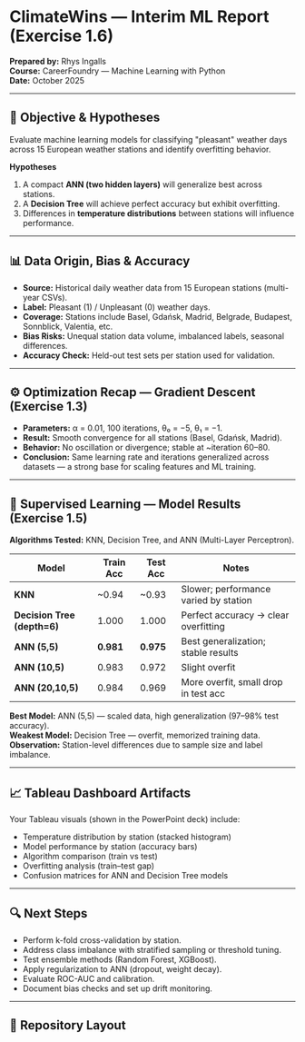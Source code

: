 # ClimateWins — Interim ML Report (Exercise 1.6)

**Prepared by:** Rhys Ingalls  
**Course:** CareerFoundry — Machine Learning with Python  
**Date:** October 2025  

---

## 🎯 Objective & Hypotheses
Evaluate machine learning models for classifying "pleasant" weather days across 15 European weather stations and identify overfitting behavior.

**Hypotheses**
1. A compact **ANN (two hidden layers)** will generalize best across stations.  
2. A **Decision Tree** will achieve perfect accuracy but exhibit overfitting.  
3. Differences in **temperature distributions** between stations will influence performance.

---

## 📊 Data Origin, Bias & Accuracy
- **Source:** Historical daily weather data from 15 European stations (multi-year CSVs).  
- **Label:** Pleasant (1) / Unpleasant (0) weather days.  
- **Coverage:** Stations include Basel, Gdańsk, Madrid, Belgrade, Budapest, Sonnblick, Valentia, etc.  
- **Bias Risks:** Unequal station data volume, imbalanced labels, seasonal differences.  
- **Accuracy Check:** Held-out test sets per station used for validation.  

---

## ⚙️ Optimization Recap — Gradient Descent (Exercise 1.3)
- **Parameters:** α = 0.01, 100 iterations, θ₀ = −5, θ₁ = −1.  
- **Result:** Smooth convergence for all stations (Basel, Gdańsk, Madrid).  
- **Behavior:** No oscillation or divergence; stable at ~iteration 60–80.  
- **Conclusion:** Same learning rate and iterations generalized across datasets — a strong base for scaling features and ML training.  

---

## 🤖 Supervised Learning — Model Results (Exercise 1.5)
**Algorithms Tested:** KNN, Decision Tree, and ANN (Multi-Layer Perceptron).

| Model | Train Acc | Test Acc | Notes |
|-------|------------|----------|-------|
| **KNN** | ~0.94 | ~0.93 | Slower; performance varied by station |
| **Decision Tree (depth=6)** | 1.000 | 1.000 | Perfect accuracy → clear overfitting |
| **ANN (5,5)** | **0.981** | **0.975** | Best generalization; stable results |
| **ANN (10,5)** | 0.983 | 0.972 | Slight overfit |
| **ANN (20,10,5)** | 0.984 | 0.969 | More overfit, small drop in test acc |

**Best Model:** ANN (5,5) — scaled data, high generalization (97–98% test accuracy).  
**Weakest Model:** Decision Tree — overfit, memorized training data.  
**Observation:** Station-level differences due to sample size and label imbalance.

---

## 📈 Tableau Dashboard Artifacts
Your Tableau visuals (shown in the PowerPoint deck) include:
- Temperature distribution by station (stacked histogram)
- Model performance by station (accuracy bars)
- Algorithm comparison (train vs test)
- Overfitting analysis (train–test gap)
- Confusion matrices for ANN and Decision Tree models  

---

## 🔍 Next Steps
- Perform k-fold cross-validation by station.  
- Address class imbalance with stratified sampling or threshold tuning.  
- Test ensemble methods (Random Forest, XGBoost).  
- Apply regularization to ANN (dropout, weight decay).  
- Evaluate ROC-AUC and calibration.  
- Document bias checks and set up drift monitoring.

---

## 🧩 Repository Layout
